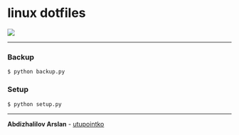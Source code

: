 # linux dotfiles

![](https://i.postimg.cc/Bv1g1Cr5/desktop.png)

---

### Backup

`$ python backup.py`

### Setup

`$ python setup.py`

---

**Abdizhalilov Arslan** - [utupointko](https://github.com/utupointko)
